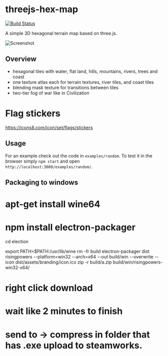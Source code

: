 # threejs-hex-map

[![Build Status](https://travis-ci.org/Bunkerbewohner/threejs-hex-map.svg?branch=master)](https://travis-ci.org/Bunkerbewohner/threejs-hex-map)

A simple 3D hexagonal terrain map based on three.js.
 
![Screenshot](examples/random/screenshot.jpg)

## Overview

* hexagonal tiles with water, flat land, hills, mountains, rivers, trees and coast
* one texture atlas each for terrain textures, river tiles, and coast tiles
* blending mask texture for transitions between tiles
* two-tier fog of war like in Civilization

# Flag stickers
https://icons8.com/icon/set/flags/stickers

## Usage

For an example check out the code in `examples/random`. To test it in the browser
simply `npm start` and open `http://localhost:3000/examples/random/`.


## Packaging to windows

# apt-get install wine64
# npm install electron-packager
cd election

export PATH=$PATH:/usr/lib/wine
rm -fr build
electron-packager dist risingpowers --platform=win32 --arch=x64 --out build/win --overwrite --icon dist/assets/branding/icon.ico
zip -r build/a.zip build/win/risingpowers-win32-x64/
# right click download
# wait like 2 minutes to finish
# send to -> compress in folder that has .exe upload to steamworks.